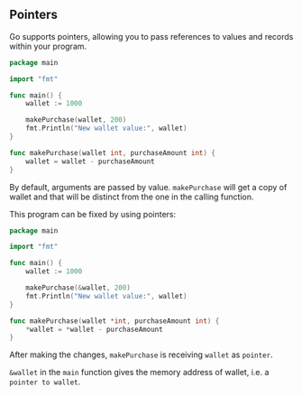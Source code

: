 ## Pointers

Go supports pointers, allowing you to pass references to values and records within your program.

```go
package main

import "fmt"

func main() {
	wallet := 1000

	makePurchase(wallet, 200)
	fmt.Println("New wallet value:", wallet)
}

func makePurchase(wallet int, purchaseAmount int) {
	wallet = wallet - purchaseAmount
}
```

By default, arguments are passed by value. `makePurchase` will get a copy of wallet and that will be distinct from the one in the calling function.

This program can be fixed by using pointers:

```go
package main

import "fmt"

func main() {
	wallet := 1000

	makePurchase(&wallet, 200)
	fmt.Println("New wallet value:", wallet)
}

func makePurchase(wallet *int, purchaseAmount int) {
	*wallet = *wallet - purchaseAmount
}
```
After making the changes, `makePurchase` is receiving `wallet` as `pointer`. 

`&wallet` in the `main` function gives the memory address of wallet, i.e. a `pointer to wallet`.